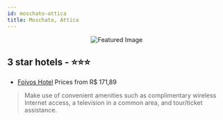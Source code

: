 ```yaml
---
id: moschato-attica
title: Moschato, Attica
---
```


<center><img src="https://i.travelapi.com/hotels/3000000/2540000/2537300/2537251/622263b6_z.jpg" alt="Featured Image" /></center>


##  3 star hotels - ⭐️⭐️⭐️

-    [Foivos Hotel](https://us.hurb.com/hotels/moschato/foivos-hotel-JNP-JP216032?cmp=18055) Prices from R$ 171,89
   > Make use of convenient amenities such as complimentary wireless Internet access, a television in a common area, and tour/ticket assistance.

